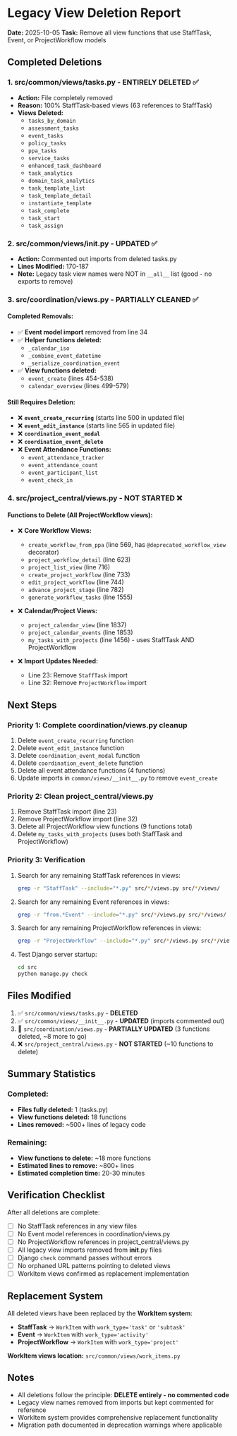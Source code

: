 # Legacy View Deletion Report

**Date:** 2025-10-05
**Task:** Remove all view functions that use StaffTask, Event, or ProjectWorkflow models

## Completed Deletions

### 1. **src/common/views/tasks.py** - ENTIRELY DELETED ✅
- **Action:** File completely removed
- **Reason:** 100% StaffTask-based views (63 references to StaffTask)
- **Views Deleted:**
  - `tasks_by_domain`
  - `assessment_tasks`
  - `event_tasks`
  - `policy_tasks`
  - `ppa_tasks`
  - `service_tasks`
  - `enhanced_task_dashboard`
  - `task_analytics`
  - `domain_task_analytics`
  - `task_template_list`
  - `task_template_detail`
  - `instantiate_template`
  - `task_complete`
  - `task_start`
  - `task_assign`

### 2. **src/common/views/__init__.py** - UPDATED ✅
- **Action:** Commented out imports from deleted tasks.py
- **Lines Modified:** 170-187
- **Note:** Legacy task view names were NOT in `__all__` list (good - no exports to remove)

### 3. **src/coordination/views.py** - PARTIALLY CLEANED ✅
#### Completed Removals:
- ✅ **Event model import** removed from line 34
- ✅ **Helper functions deleted:**
  - `_calendar_iso`
  - `_combine_event_datetime`
  - `_serialize_coordination_event`
- ✅ **View functions deleted:**
  - `event_create` (lines 454-538)
  - `calendar_overview` (lines 499-579)

#### Still Requires Deletion:
- ❌ **`event_create_recurring`** (starts line 500 in updated file)
- ❌ **`event_edit_instance`** (starts line 565 in updated file)
- ❌ **`coordination_event_modal`**
- ❌ **`coordination_event_delete`**
- ❌ **Event Attendance Functions:**
  - `event_attendance_tracker`
  - `event_attendance_count`
  - `event_participant_list`
  - `event_check_in`

### 4. **src/project_central/views.py** - NOT STARTED ❌
#### Functions to Delete (All ProjectWorkflow views):
- ❌ **Core Workflow Views:**
  - `create_workflow_from_ppa` (line 569, has `@deprecated_workflow_view` decorator)
  - `project_workflow_detail` (line 623)
  - `project_list_view` (line 716)
  - `create_project_workflow` (line 733)
  - `edit_project_workflow` (line 744)
  - `advance_project_stage` (line 782)
  - `generate_workflow_tasks` (line 1555)

- ❌ **Calendar/Project Views:**
  - `project_calendar_view` (line 1837)
  - `project_calendar_events` (line 1853)
  - `my_tasks_with_projects` (line 1456) - uses StaffTask AND ProjectWorkflow

- ❌ **Import Updates Needed:**
  - Line 23: Remove `StaffTask` import
  - Line 32: Remove `ProjectWorkflow` import

## Next Steps

### Priority 1: Complete coordination/views.py cleanup
1. Delete `event_create_recurring` function
2. Delete `event_edit_instance` function
3. Delete `coordination_event_modal` function
4. Delete `coordination_event_delete` function
5. Delete all event attendance functions (4 functions)
6. Update imports in `common/views/__init__.py` to remove `event_create`

### Priority 2: Clean project_central/views.py
1. Remove StaffTask import (line 23)
2. Remove ProjectWorkflow import (line 32)
3. Delete all ProjectWorkflow view functions (9 functions total)
4. Delete `my_tasks_with_projects` (uses both StaffTask and ProjectWorkflow)

### Priority 3: Verification
1. Search for any remaining StaffTask references in views:
   ```bash
   grep -r "StaffTask" --include="*.py" src/*/views.py src/*/views/
   ```

2. Search for any remaining Event references in views:
   ```bash
   grep -r "from.*Event" --include="*.py" src/*/views.py src/*/views/
   ```

3. Search for any remaining ProjectWorkflow references in views:
   ```bash
   grep -r "ProjectWorkflow" --include="*.py" src/*/views.py src/*/views/
   ```

4. Test Django server startup:
   ```bash
   cd src
   python manage.py check
   ```

## Files Modified

1. ✅ `src/common/views/tasks.py` - **DELETED**
2. ✅ `src/common/views/__init__.py` - **UPDATED** (imports commented out)
3. 🔄 `src/coordination/views.py` - **PARTIALLY UPDATED** (3 functions deleted, ~8 more to go)
4. ❌ `src/project_central/views.py` - **NOT STARTED** (~10 functions to delete)

## Summary Statistics

### Completed:
- **Files fully deleted:** 1 (tasks.py)
- **View functions deleted:** 18 functions
- **Lines removed:** ~500+ lines of legacy code

### Remaining:
- **View functions to delete:** ~18 more functions
- **Estimated lines to remove:** ~800+ lines
- **Estimated completion time:** 20-30 minutes

## Verification Checklist

After all deletions are complete:

- [ ] No StaffTask references in any view files
- [ ] No Event model references in coordination/views.py
- [ ] No ProjectWorkflow references in project_central/views.py
- [ ] All legacy view imports removed from __init__.py files
- [ ] Django `check` command passes without errors
- [ ] No orphaned URL patterns pointing to deleted views
- [ ] WorkItem views confirmed as replacement implementation

## Replacement System

All deleted views have been replaced by the **WorkItem system**:

- **StaffTask** → `WorkItem` with `work_type='task'` or `'subtask'`
- **Event** → `WorkItem` with `work_type='activity'`
- **ProjectWorkflow** → `WorkItem` with `work_type='project'`

**WorkItem views location:** `src/common/views/work_items.py`

## Notes

- All deletions follow the principle: **DELETE entirely - no commented code**
- Legacy view names removed from imports but kept commented for reference
- WorkItem system provides comprehensive replacement functionality
- Migration path documented in deprecation warnings where applicable
